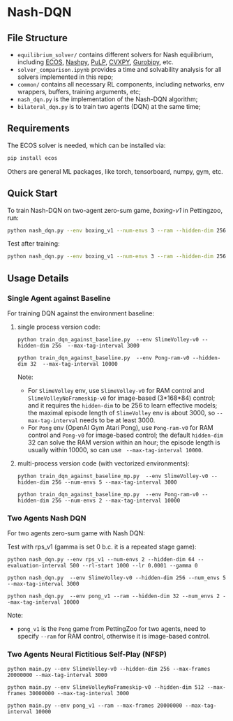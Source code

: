 # Nash-DQN

## File Structure

* `equilibrium_solver/` contains different solvers for Nash equilibrium, including [ECOS](https://github.com/embotech/ecos), [Nashpy](https://github.com/drvinceknight/Nashpy), [PuLP](https://github.com/coin-or/pulp), [CVXPY](https://github.com/cvxpy/cvxpy), [Gurobipy](https://www.gurobi.com/), etc.
* `solver_comparison.ipynb` provides a time and solvability analysis for all solvers implemented in this repo;
* `common/` contains all necessary RL components, including networks, env wrappers, buffers, training arguments, etc;
* `nash_dqn.py` is the implementation of the Nash-DQN algorithm;
* `bilateral_dqn.py` is to train two agents (DQN) at the same time;



## Requirements

The ECOS solver is needed, which can be installed via:

```bash
pip install ecos
```

Others are general ML packages, like torch, tensorboard, numpy, gym, etc.



## Quick Start

To train Nash-DQN on two-agent zero-sum game, *boxing-v1* in Pettingzoo, run:

```bash
python nash_dqn.py --env boxing_v1 --num-envs 3 --ram --hidden-dim 256 --evaluation-interval 50000 --max-tag-interval 10000 --train-freq 100 --batch-size 1024 --max-frames 500000000
```

Test after training:

```bash
python nash_dqn.py --env boxing_v1 --num-envs 3 --ram --hidden-dim 256 --evaluate --render
```



## Usage Details

### Single Agent against Baseline

For training DQN against the environment baseline:

1. single process version code:

   `python train_dqn_against_baseline.py  --env SlimeVolley-v0 --hidden-dim 256  --max-tag-interval 3000`

   ```python train_dqn_against_baseline.py  --env Pong-ram-v0 --hidden-dim 32  --max-tag-interval 10000```

   Note: 

   * For `SlimeVolley` env, use `SlimeVolley-v0` for RAM control and `SlimeVolleyNoFrameskip-v0` for image-based (3\*168\*84) control; and it requires the `hidden-dim` to be 256 to learn effective models; the maximal episode length of `SlimeVolley` env is about 3000, so `--max-tag-interval` needs to be at least 3000. 
   * For `Pong` env (OpenAI Gym Atari Pong), use `Pong-ram-v0` for RAM control and `Pong-v0` for image-based control; the default `hidden-dim` 32 can solve the RAM version within an hour; the episode length is usually within 10000, so can use ` --max-tag-interval 10000`.

2. multi-process version code (with vectorized environments):

   `python train_dqn_against_baseline_mp.py  --env SlimeVolley-v0 --hidden-dim 256 --num-envs 5 --max-tag-interval 3000` 

   `python train_dqn_against_baseline_mp.py  --env Pong-ram-v0 --hidden-dim 256 --num-envs 2 --max-tag-interval 10000` 

### Two Agents Nash DQN

For two agents zero-sum game with Nash DQN:

Test with rps_v1 (gamma is set 0 b.c. it is a repeated stage game):

   `python nash_dqn.py --env rps_v1 --num-envs 2 --hidden-dim 64 --evaluation-interval 500 --rl-start 1000 --lr 0.0001 --gamma 0`

   `python nash_dqn.py  --env SlimeVolley-v0 --hidden-dim 256 --num_envs 5 --max-tag-interval 3000`

   `python nash_dqn.py  --env pong_v1 --ram --hidden-dim 32 --num_envs 2 --max-tag-interval 10000` 

Note: 

* `pong_v1` is the `Pong` game from PettingZoo for two agents, need to specify `--ram` for RAM control, otherwise it is image-based control.

### Two Agents Neural Fictitious Self-Play (NFSP)

   `python main.py --env SlimeVolley-v0 --hidden-dim 256 --max-frames 20000000 --max-tag-interval 3000`

   `python main.py --env SlimeVolleyNoFrameskip-v0 --hidden-dim 512 --max-frames 30000000 --max-tag-interval 3000`

   `python main.py --env pong_v1 --ram --max-frames 20000000 --max-tag-interval 10000`

